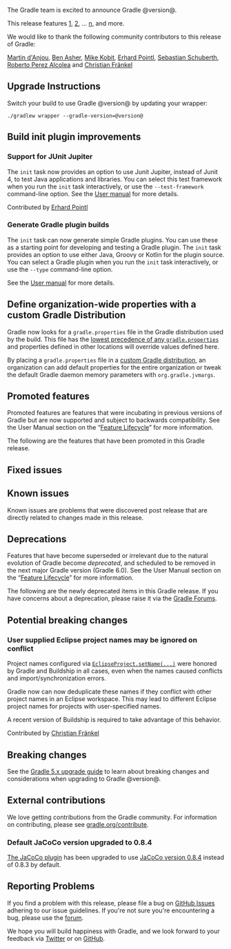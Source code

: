 The Gradle team is excited to announce Gradle @version@.

This release features [1](), [2](), ... [n](), and more.

We would like to thank the following community contributors to this release of Gradle:
<!-- 
Include only their name, impactful features should be called out separately below.
 [Some person](https://github.com/some-person)
-->
[Martin d'Anjou](https://github.com/martinda),
[Ben Asher](https://github.com/benasher44),
[Mike Kobit](https://github.com/mkobit),
[Erhard Pointl](https://github.com/epeee),
[Sebastian Schuberth](https://github.com/sschuberth),
[Roberto Perez Alcolea](https://github.com/rpalcolea) and
[Christian Fränkel](https://github.com/fraenkelc)

<!-- 
## 1

details of 1

## 2

details of 2

## n
-->

## Upgrade Instructions

Switch your build to use Gradle @version@ by updating your wrapper:

`./gradlew wrapper --gradle-version=@version@`

## Build init plugin improvements

### Support for JUnit Jupiter

The `init` task now provides an option to use Junit Jupiter, instead of Junit 4, to test Java applications and libraries. You can select this test framework when you run the `init` task interactively, or use the `--test-framework` command-line option. See the [User manual](userguide/build_init_plugin.html) for more details.

Contributed by [Erhard Pointl](https://github.com/epeee)

### Generate Gradle plugin builds

The `init` task can now generate simple Gradle plugins. You can use these as a starting point for developing and testing a Gradle plugin. The `init` task provides an option to use either Java, Groovy or Kotlin for the plugin source. You can select a Gradle plugin when you run the `init` task interactively, or use the `--type` command-line option. 

See the [User manual](userguide/build_init_plugin.html) for more details.

## Define organization-wide properties with a custom Gradle Distribution

Gradle now looks for a `gradle.properties` file in the Gradle distribution used by the build.  This file has the [lowest precedence of any `gradle.properties`](userguide/build_environment.html#sec:gradle_configuration_properties) and properties defined in other locations will override values defined here.

By placing a `gradle.properties` file in a [custom Gradle distribution](userguide/organizing_gradle_projects.html#sec:custom_gradle_distribution), an organization can add default properties for the entire organization or tweak the default Gradle daemon memory parameters with `org.gradle.jvmargs`.

## Promoted features
Promoted features are features that were incubating in previous versions of Gradle but are now supported and subject to backwards compatibility.
See the User Manual section on the “[Feature Lifecycle](userguide/feature_lifecycle.html)” for more information.

The following are the features that have been promoted in this Gradle release.

<!--
### Example promoted
-->

## Fixed issues

## Known issues

Known issues are problems that were discovered post release that are directly related to changes made in this release.

## Deprecations

Features that have become superseded or irrelevant due to the natural evolution of Gradle become *deprecated*, and scheduled to be removed
in the next major Gradle version (Gradle 6.0). See the User Manual section on the “[Feature Lifecycle](userguide/feature_lifecycle.html)” for more information.

The following are the newly deprecated items in this Gradle release. If you have concerns about a deprecation, please raise it via the [Gradle Forums](https://discuss.gradle.org).

<!--
### Example deprecation
-->

## Potential breaking changes

### User supplied Eclipse project names may be ignored on conflict

Project names configured via [`EclipseProject.setName(...)`](javadoc/org/gradle/plugins/ide/eclipse/model/EclipseProject.html) were honored by Gradle and Buildship in all cases, even 
when the names caused conflicts and import/synchronization errors. 

Gradle now can now deduplicate these names if they conflict with other project names in an Eclipse workspace. This may lead to different Eclipse project names for projects with user-specified names.

A recent version of Buildship is required to take advantage of this behavior.

Contributed by [Christian Fränkel](https://github.com/fraenkelc)

## Breaking changes

<!-- summary and links -->

See the [Gradle 5.x upgrade guide](userguide/upgrading_version_5.html#changes_@baseVersion@) to learn about breaking changes and considerations when upgrading to Gradle @version@.

<!-- Do not add breaking changes here! Add them to the upgrade guide instead. --> 

## External contributions

We love getting contributions from the Gradle community. For information on contributing, please see [gradle.org/contribute](https://gradle.org/contribute).

### Default JaCoCo version upgraded to 0.8.4

[The JaCoCo plugin](userguide/jacoco_plugin.html) has been upgraded to use [JaCoCo version 0.8.4](http://www.jacoco.org/jacoco/trunk/doc/changes.html) instead of 0.8.3 by default.

## Reporting Problems

If you find a problem with this release, please file a bug on [GitHub Issues](https://github.com/gradle/gradle/issues) adhering to our issue guidelines. 
If you're not sure you're encountering a bug, please use the [forum](https://discuss.gradle.org/c/help-discuss).

We hope you will build happiness with Gradle, and we look forward to your feedback via [Twitter](https://twitter.com/gradle) or on [GitHub](https://github.com/gradle).
